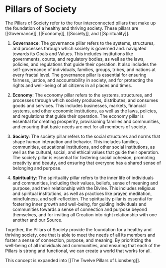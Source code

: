 # Pillars of Society

The Pillars of Society refer to the four interconnected pillars that make up the foundation of a healthy and thriving society. These pillars are [[Governance]], [[Economy]], [[Society]], and [[Spirituality]].

1.  **Governance**: The governance pillar refers to the systems, structures, and processes through which society is governed and. navigated towards its Goals and Values. This includes institutions like governments, courts, and regulatory bodies, as well as the laws, policies, and regulations that guide their operation. It also includes the self-governance of individuals, families, groups, tribes, and nations at every fractal level. The governance pillar is essential for ensuring fairness, justice, and accountability in society, and for protecting the rights and well-being of all citizens in all places and times.
    
2.  **Economy**: The economy pillar refers to the systems, structures, and processes through which society produces, distributes, and consumes goods and services. This includes businesses, markets, financial systems, and other economic institutions, as well as the laws, policies, and regulations that guide their operation. The economy pillar is essential for creating prosperity, provisioning families and communities, and ensuring that basic needs are met for all members of society.
    
3.  **Society**: The society pillar refers to the social structures and norms that shape human interaction and behavior. This includes families, communities, educational institutions, and other social institutions, as well as the cultural, social, and ethical values that guide their operation. The society pillar is essential for fostering social cohesion, promoting creativity and beauty, and ensuring that everyone has a shared sense of belonging and purpose.
    
4.  **Spirituality**: The spirituality pillar refers to the inner life of individuals and communities, including their values, beliefs, sense of meaning and purpose, and their relationship with the Divine. This includes religious and spiritual institutions, as well as practices like prayer, meditation, mindfulness, and self-reflection. The spirituality pillar is essential for fostering inner growth and well-being, for guiding individuals and communities towards a sense of connection and purpose beyond themselves, and for inviting all Creation into right relationship with one another and our Source.
    

Together, the Pillars of Society provide the foundation for a healthy and thriving society, one that is able to meet the needs of all its members and foster a sense of connection, purpose, and meaning. By prioritizing the well-being of all individuals and communities, and ensuring that each of the Pillars is strong and functional, we can create a world that works for all.

This concept is expanded into [[The Twelve Pillars of Lionsberg]]. 